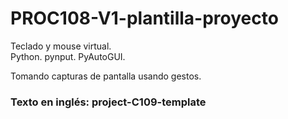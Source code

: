 # PROC108-V1-plantilla-proyecto
Teclado y mouse virtual.  
Python. pynput. PyAutoGUI.  
  
Tomando capturas de pantalla usando gestos.  
  
### Texto en inglés: project-C109-template
